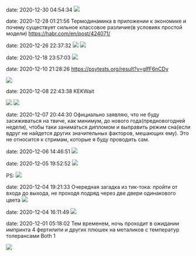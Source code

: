 date: 2020-12-30 04:54:34
![](/blog/static/img/qAGkbNK1MP0.jpg)

date: 2020-12-28 01:21:56
Термодинамика в приложении к экономике и почему существует сильное классовое различие(в условиях простой модели)
https://habr.com/en/post/424071/

date: 2020-12-26 22:37:32
![](/blog/static/img/cc_FVY8a4Kg.jpg)
![](/blog/static/img/wXq7jGgOHZU.jpg)

date: 2020-12-18 23:57:03
![](/blog/static/img/bF1XSvHqYJI.jpg)

date: 2020-12-10 21:28:26
https://psytests.org/result?v=glfF6nCDy

![](/blog/static/img/ivajm1TSNec.jpg)

date: 2020-12-08 22:43:38
KEKWait

![](/blog/static/img/nOk6ID8cc4Y.jpg)
![](/blog/static/img/Cv8PvEI_2rs.jpg)

date: 2020-12-07 20:44:30
Официально заявляю, что не буду засиживаться на твиче, как минимум, до нового года(предновогодней недели), чтобы таки заниматься дипломом и выправить режим сна(если вдруг не найдется других значительных факторов, мешающих ему). Это не относится к стримам, которые я буду проводить сам.

date: 2020-12-06 14:46:51
![](/blog/static/img/uWBigieK04A.jpg)

date: 2020-12-05 19:52:52
![](/blog/static/img/nPMIwql1ak0.jpg)

PS:
![](/blog/static/img/pgus92fwld8.jpg)

date: 2020-12-04 19:21:33
Очередная загадка из тик-тока: пройти от входа до выхода, не проходя подряд через две двери одинакового цвета
![](/blog/static/img/d1jDYa6QUOw.jpg)

date: 2020-12-04 16:11:49
![](/blog/static/img/4G0jqFVmjFk.jpg)

date: 2020-12-01 05:18:02
Тем временем, ночь проходит в ожидании импринта 4 фертилити и других плюшек на металиков с температур толерансами Both 1

![](/blog/static/img/E0xd6VweV7Q.jpg)
